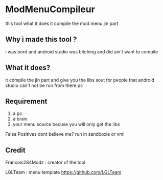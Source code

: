 # ModMenuCompileur
this tool what it does it compile the mod menu jin part 


## Why i made this tool ?

i was bord and android studio was bitching and did ain't want to compile 

## What it does?
it compile the jin part and give you the libs sout for people that android studio can't not be run from there pc

## Requirement 
1) a pc
2) a brain 
3) your menu source becuse you will only get the libs 

False Positives dont believe me? run in sandboxie or vm!
## Credit

Francois284Modz : creator of the tool 

LGLTeam : menu template https://github.com/LGLTeam

